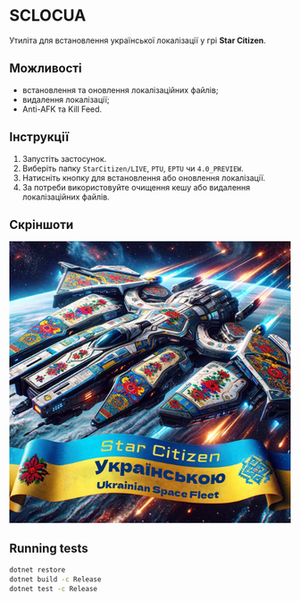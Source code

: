 # SCLOCUA

Утиліта для встановлення української локалізації у грі **Star Citizen**.

## Можливості
- встановлення та оновлення локалізаційних файлів;
- видалення локалізації;
- Anti-AFK та Kill Feed.

## Інструкції
1. Запустіть застосунок.
2. Виберіть папку `StarCitizen/LIVE`, `PTU`, `EPTU` чи `4.0_PREVIEW`.
3. Натисніть кнопку для встановлення або оновлення локалізації.
4. За потреби використовуйте очищення кешу або видалення локалізаційних файлів.

## Скріншоти
![Головне вікно](img/sclocua.jpg)

## Running tests

```bash
dotnet restore
dotnet build -c Release
dotnet test -c Release
```


